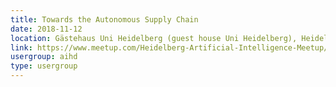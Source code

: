 ```yaml
---
title: Towards the Autonomous Supply Chain
date: 2018-11-12
location: Gästehaus Uni Heidelberg (guest house Uni Heidelberg), Heidelberg
link: https://www.meetup.com/Heidelberg-Artificial-Intelligence-Meetup/events/254993073/
usergroup: aihd
type: usergroup
---
```

